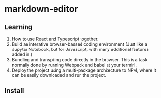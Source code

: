 # markdown-editor
## Learning
1. How to use React and Typescript together.
2. Build an interative browser-bassed coding environment (Just like a Jupyter Notebook, but for Javascript, with many additional features added in.)
3. Bundling and transpiling code directly in the browser. This is a task normally done by running Webpack and babel at your terminl. 
4. Deploy the project using a multi-package architecture to NPM, where it can be easily downloaded and run the project.
  
## Install
